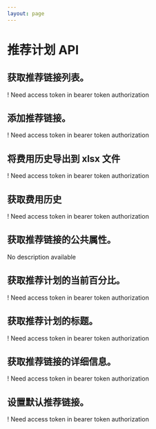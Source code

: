 ```yaml
---
layout: page
---
```


# 推荐计划 API

<GlobalAuth />

## 获取推荐链接列表。
! Need access token in bearer token authorization

<InteractiveReferralprogramAPIEndpoint1 />

## 添加推荐链接。
! Need access token in bearer token authorization

<InteractiveReferralprogramAPIEndpoint2 />

## 将费用历史导出到 xlsx 文件
! Need access token in bearer token authorization

<InteractiveReferralprogramAPIEndpoint3 />

## 获取费用历史
! Need access token in bearer token authorization

<InteractiveReferralprogramAPIEndpoint4 />

## 获取推荐链接的公共属性。
No description available

<InteractiveReferralprogramAPIEndpoint5 />

## 获取推荐计划的当前百分比。
! Need access token in bearer token authorization

<InteractiveReferralprogramAPIEndpoint6 />

## 获取推荐计划的标题。
! Need access token in bearer token authorization

<InteractiveReferralprogramAPIEndpoint7 />

## 获取推荐链接的详细信息。
! Need access token in bearer token authorization

<InteractiveReferralprogramAPIEndpoint8 />

## 设置默认推荐链接。
! Need access token in bearer token authorization

<InteractiveReferralprogramAPIEndpoint9 />

<script setup>
import InteractiveReferralprogramAPIEndpoint1 from '../../.vitepress/theme/components/InteractiveReferralprogramAPIEndpoint1.vue'
import InteractiveReferralprogramAPIEndpoint2 from '../../.vitepress/theme/components/InteractiveReferralprogramAPIEndpoint2.vue'
import InteractiveReferralprogramAPIEndpoint3 from '../../.vitepress/theme/components/InteractiveReferralprogramAPIEndpoint3.vue'
import InteractiveReferralprogramAPIEndpoint4 from '../../.vitepress/theme/components/InteractiveReferralprogramAPIEndpoint4.vue'
import InteractiveReferralprogramAPIEndpoint5 from '../../.vitepress/theme/components/InteractiveReferralprogramAPIEndpoint5.vue'
import InteractiveReferralprogramAPIEndpoint6 from '../../.vitepress/theme/components/InteractiveReferralprogramAPIEndpoint6.vue'
import InteractiveReferralprogramAPIEndpoint7 from '../../.vitepress/theme/components/InteractiveReferralprogramAPIEndpoint7.vue'
import InteractiveReferralprogramAPIEndpoint8 from '../../.vitepress/theme/components/InteractiveReferralprogramAPIEndpoint8.vue'
import InteractiveReferralprogramAPIEndpoint9 from '../../.vitepress/theme/components/InteractiveReferralprogramAPIEndpoint9.vue'
import GlobalAuth from '../../.vitepress/theme/components/GlobalAuth.vue'
import SimpleOutline from '../../.vitepress/theme/components/SimpleOutline.vue'
</script>

<SimpleOutline :items="[
  { text: 'Get list of referral link.', anchor: '#get-list-of-referral-link' },
  { text: 'Add referral link.', anchor: '#add-referral-link' },
  { text: 'Export history of fees to xlsx file', anchor: '#export-history-of-fees-to-xlsx-file' },
  { text: 'Get history of fees', anchor: '#get-history-of-fees' },
  { text: 'Get public attributes of referral link.', anchor: '#get-public-attributes-of-referral-link' },
  { text: 'Get current percents of referral program.', anchor: '#get-current-percents-of-referral-program' },
  { text: 'Get header of referral program.', anchor: '#get-header-of-referral-program' },
  { text: 'Get details of referral link.', anchor: '#get-details-of-referral-link' },
  { text: 'Set default referral link.', anchor: '#set-default-referral-link' }
]" />
